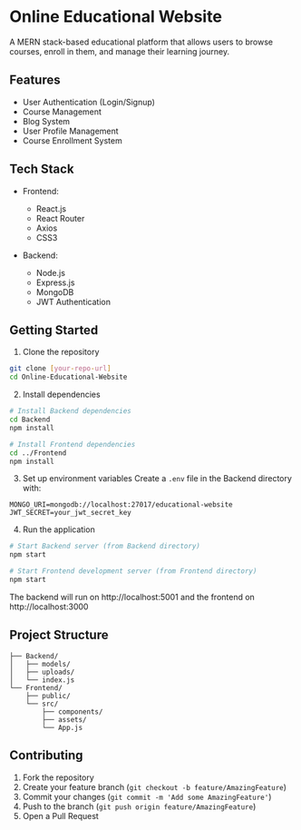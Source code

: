 # Online Educational Website

A MERN stack-based educational platform that allows users to browse courses, enroll in them, and manage their learning journey.

## Features

- User Authentication (Login/Signup)
- Course Management
- Blog System
- User Profile Management
- Course Enrollment System

## Tech Stack

- Frontend:
  - React.js
  - React Router
  - Axios
  - CSS3

- Backend:
  - Node.js
  - Express.js
  - MongoDB
  - JWT Authentication

## Getting Started

1. Clone the repository
```bash
git clone [your-repo-url]
cd Online-Educational-Website
```

2. Install dependencies
```bash
# Install Backend dependencies
cd Backend
npm install

# Install Frontend dependencies
cd ../Frontend
npm install
```

3. Set up environment variables
Create a `.env` file in the Backend directory with:
```
MONGO_URI=mongodb://localhost:27017/educational-website
JWT_SECRET=your_jwt_secret_key
```

4. Run the application
```bash
# Start Backend server (from Backend directory)
npm start

# Start Frontend development server (from Frontend directory)
npm start
```

The backend will run on http://localhost:5001 and the frontend on http://localhost:3000

## Project Structure

```
├── Backend/
│   ├── models/
│   ├── uploads/
│   └── index.js
└── Frontend/
    ├── public/
    └── src/
        ├── components/
        ├── assets/
        └── App.js
```

## Contributing

1. Fork the repository
2. Create your feature branch (`git checkout -b feature/AmazingFeature`)
3. Commit your changes (`git commit -m 'Add some AmazingFeature'`)
4. Push to the branch (`git push origin feature/AmazingFeature`)
5. Open a Pull Request
